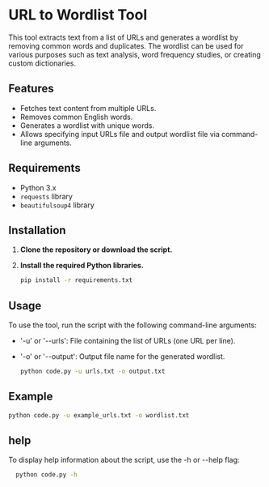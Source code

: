 # URL to Wordlist Tool

This tool extracts text from a list of URLs and generates a wordlist by removing common words and duplicates. The wordlist can be used for various purposes such as text analysis, word frequency studies, or creating custom dictionaries.

## Features

- Fetches text content from multiple URLs.
- Removes common English words.
- Generates a wordlist with unique words.
- Allows specifying input URLs file and output wordlist file via command-line arguments.

## Requirements

- Python 3.x
- `requests` library
- `beautifulsoup4` library

## Installation

1. **Clone the repository or download the script.**

2. **Install the required Python libraries.**

   ```bash
   pip install -r requirements.txt

## Usage

To use the tool, run the script with the following command-line arguments:

- '-u' or '--urls': File containing the list of URLs (one URL per line).
- '-o' or '--output': Output file name for the generated wordlist.

   ```bash
   python code.py -u urls.txt -o output.txt

## Example

   ```bash
   python code.py -u example_urls.txt -o wordlist.txt
   ```

## help

To display help information about the script, use the -h or --help flag:

  ```bash
    python code.py -h
  ```


